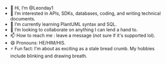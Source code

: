 - 👋 Hi, I’m @Leonday1
- 👀 I’m interested in APIs, SDKs, databases, coding, and writing technical documents.
- 🌱 I’m currently learning PlantUML syntax and SQL.
- 💞️ I’m looking to collaborate on anything I can lend a hand to.
- 📫 How to reach me : leave a message (not sure if it's supported lol).
- 😄 Pronouns: HE/HIM/HIS.
- ⚡ Fun fact: I'm about as exciting as a stale bread crumb. My hobbies include blinking and drawing breath.


